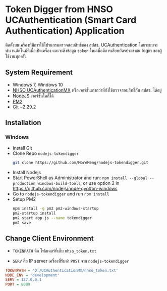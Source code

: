 # Token Digger from HNSO UCAuthentication (Smart Card Authentication) Application

ติดตั้งบนเครื่องที่มีการใช้โปรแกรมตรวจสอบสิทธิ์ของ สปสช. UCAuthentication โดยระบบจะทำงานอัตโนมัติเมื่อเปิดเครื่อง และจะดึงข้อมูล `token` ใหม่เมื่อมีการเสียบบัตรประชาชน login ของผู้ใช้งานทุกครั้ง

## System Requirement
- Windows 7, Windows 10
- [NHSO UCAuthenticationMX](https://www.nhso.go.th/frontend/page-services_downloadnew.aspx) หรือเวอร์ชั่นเก่ากว่าที่ยังใช้ตรวจสอบสิทธิ์กับ สปสช. ได้อยู่
- [NodeJS](https://nodejs.org/en/) เวอร์ชั่นใดก็ได้
- [PM2](https://pm2.keymetrics.io/)
- [Git](https://git-scm.com/downloads) ~2.29.2

## Installation

### Windows

- Install Git
- Clone Repo `nodejs-tokendigger`
  ```bash
  git clone https://github.com/MoreMeng/nodejs-tokendigger.git
  ```
- Install Nodejs
- Start PowerShell as Administrator and run: `npm install --global --production windows-build-tools`, or use option 2 in <https://github.com/nodejs/node-gyp#on-windows>
- Go to `nodejs-tokendigger` and run `npm install`
- Setup PM2
  ```bash
  npm install -g pm2 pm2-windows-startup
  pm2-startup install
  pm2 start app.js --name tokendigger
  pm2 save
  ```

## Change Client Environment
- `TOKENPATH` คือ โฟลเดอร์ที่เก็บ `nhso_token.txt`

- `SERV` คือ IP server เครื่องที่รับค่า `POST` จาก `nodejs-tokendigger`

```ini
TOKENPATH = 'D:/UCAuthenticationMX/nhso_token.txt'
NODE_ENV = 'development'
SERV = 127.0.0.1
PORT = 8009
```
